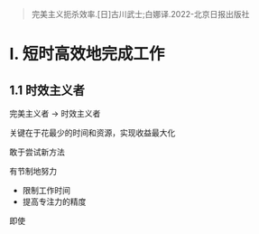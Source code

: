 >完美主义扼杀效率.[日]古川武士;白娜译.2022-北京日报出版社

# Ⅰ. 短时高效地完成工作
##     1.1 时效主义者

完美主义者 → 时效主义者  

关键在于花最少的时间和资源，实现收益最大化  

敢于尝试新方法  

有节制地努力
- 限制工作时间
- 提高专注力的精度

即使